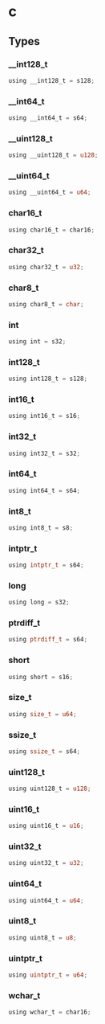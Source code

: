 # c


## Types

### __int128_t

```rust
using __int128_t = s128;
```
### __int64_t

```rust
using __int64_t = s64;
```
### __uint128_t

```rust
using __uint128_t = u128;
```
### __uint64_t

```rust
using __uint64_t = u64;
```
### char16_t

```rust
using char16_t = char16;
```
### char32_t

```rust
using char32_t = u32;
```
### char8_t

```rust
using char8_t = char;
```
### int

```rust
using int = s32;
```
### int128_t

```rust
using int128_t = s128;
```
### int16_t

```rust
using int16_t = s16;
```
### int32_t

```rust
using int32_t = s32;
```
### int64_t

```rust
using int64_t = s64;
```
### int8_t

```rust
using int8_t = s8;
```
### intptr_t

```rust
using intptr_t = s64;
```
### long

```rust
using long = s32;
```
### ptrdiff_t

```rust
using ptrdiff_t = s64;
```
### short

```rust
using short = s16;
```
### size_t

```rust
using size_t = u64;
```
### ssize_t

```rust
using ssize_t = s64;
```
### uint128_t

```rust
using uint128_t = u128;
```
### uint16_t

```rust
using uint16_t = u16;
```
### uint32_t

```rust
using uint32_t = u32;
```
### uint64_t

```rust
using uint64_t = u64;
```
### uint8_t

```rust
using uint8_t = u8;
```
### uintptr_t

```rust
using uintptr_t = u64;
```
### wchar_t

```rust
using wchar_t = char16;
```
